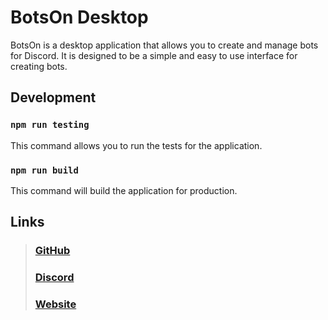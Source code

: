 # BotsOn Desktop
BotsOn is a desktop application that allows you to create and manage bots for Discord. It is designed to be a simple and easy to use interface for creating bots.

## Development


### `npm run testing`
This command allows you to run the tests for the application.


### `npm run build`
This command will build the application for production.

## Links


> ### [GitHub](https://github.com/botson/Desktop)
> ### [Discord](https://discord.gg/invite)
> ### [Website](https://botson.app)
